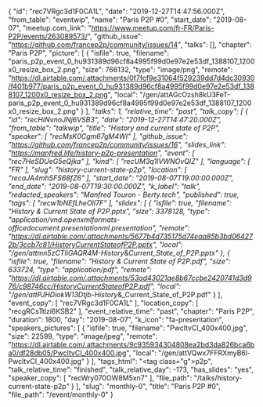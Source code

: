 {
  "id": "rec7VRgc3d1F0CA1L",
  "date": "2019-12-27T14:47:56.000Z",
  "from_table": "eventwip",
  "name": "Paris P2P #0",
  "start_date": "2019-08-07",
  "meetup.com_link": "https://www.meetup.com/fr-FR/Paris-P2P/events/263089573/",
  "github_issue": "https://github.com/francep2p/community/issues/14",
  "talks": [],
  "chapter": "Paris P2P",
  "picture": [
    {
      "isfile": true,
      "filename": "paris_p2p_event_0_hu931389d96cf8a4995f99d0e97e2e53df_1388107_1200x0_resize_box_2.png",
      "size": 766132,
      "type": "image/png",
      "remote": "https://dl.airtable.com/.attachments/0f7fcf9e31064f529239dd7d4dc30930/f401b977/paris_p2p_event_0_hu931389d96cf8a4995f99d0e97e2e53df_1388107_1200x0_resize_box_2.png",
      "local": "/gen/attAGcOzsh8kU3FeT-paris_p2p_event_0_hu931389d96cf8a4995f99d0e97e2e53df_1388107_1200x0_resize_box_2.png"
    }
  ],
  "__talks": 1,
  "relative_time": "past",
  "talk_copy": [
    {
      "id": "recHiNvnoJNj6VSB3",
      "date": "2019-12-27T14:47:20.000Z",
      "from_table": "talkwip",
      "title": "History and current state of P2P",
      "speaker_": [
        "recMsK0Cgm67gM4WI"
      ],
      "github_issue": "https://github.com/francep2p/community/issues/16",
      "slides_link": "https://manfred.life/history-p2p-presentation",
      "event": [
        "rec7HeSDUeG5eQjka"
      ],
      "kind": [
        "recUM3q1lVWNOvQlZ"
      ],
      "language": [
        "FR"
      ],
      "slug": "history-current-state-p2p",
      "location": [
        "recaJA4mhSFS68fZ6"
      ],
      "start_date": "2019-08-07T19:00:00.000Z",
      "end_date": "2019-08-07T19:30:00.000Z",
      "k_label": "talk",
      "redacted_speakers": "Manfred Touron - Berty.tech",
      "published": true,
      "tags": [
        "recw1bNEfLheOlI7F"
      ],
      "slides": [
        {
          "isfile": true,
          "filename": "History & Current State of P2P.pptx",
          "size": 3378128,
          "type": "application/vnd.openxmlformats-officedocument.presentationml.presentation",
          "remote": "https://dl.airtable.com/.attachments/5677b4d735175d74eaa85b3bd064272b/3ccb7c81/HistoryCurrentStateofP2P.pptx",
          "local": "/gen/attmn5zCTIiGAQR4M-History_&_Current_State_of_P2P.pptx"
        },
        {
          "isfile": true,
          "filename": "History & Current State of P2P.pdf",
          "size": 633724,
          "type": "application/pdf",
          "remote": "https://dl.airtable.com/.attachments/53ad43021ae8b67ccbe2420741d3d976/c98746cc/HistoryCurrentStateofP2P.pdf",
          "local": "/gen/attPJHDiokW13Dtjb-History_&_Current_State_of_P2P.pdf"
        }
      ],
      "event_copy": [
        "rec7VRgc3d1F0CA1L"
      ],
      "location_copy": [
        "recgRCsTtlzi6KSB2"
      ],
      "event_relative_time": "past",
      "chapter": "Paris P2P",
      "duration": 1800,
      "day": "2019-08-07",
      "k_icon": "fa-presentation",
      "speakers_pictures": [
        {
          "isfile": true,
          "filename": "PwcltvCI_400x400.jpg",
          "size": 22599,
          "type": "image/jpeg",
          "remote": "https://dl.airtable.com/.attachments/9c935934304808ea2bd3da826bca6ba0/df28db05/PwcltvCI_400x400.jpg",
          "local": "/gen/attVQwx7FFRXmyB6l-PwcltvCI_400x400.jpg"
        }
      ],
      "tags_html": "<tag class=\"g\">p2p</tag>",
      "talk_relative_time": "finished",
      "talk_relative_day": -173,
      "has_slides": "yes",
      "speaker_copy": [
        "recWry070OW8M5xn7"
      ],
      "file_path": "/talks/history-current-state-p2p"
    }
  ],
  "slug": "monthly-0",
  "title": "Paris P2P #0",
  "file_path": "/event/monthly-0"
}